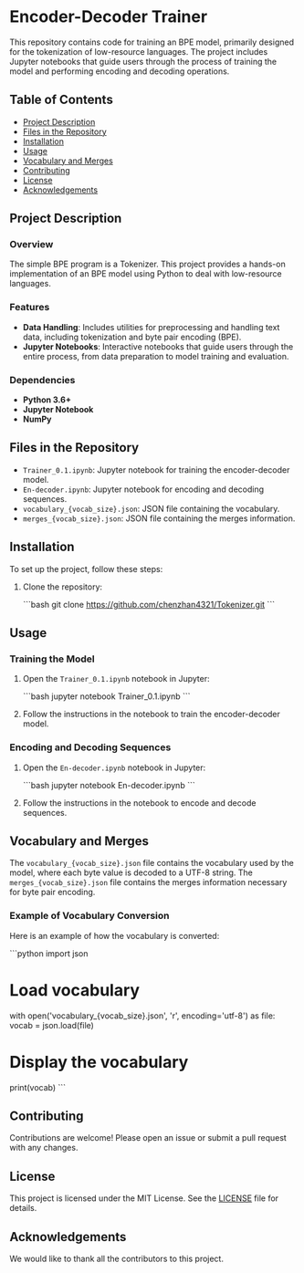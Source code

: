 # Encoder-Decoder Trainer

This repository contains code for training an BPE model, primarily designed for the tokenization of low-resource languages. The project includes Jupyter notebooks that guide users through the process of training the model and performing encoding and decoding operations.

## Table of Contents

- [Project Description](#project-description)
- [Files in the Repository](#files-in-the-repository)
- [Installation](#installation)
- [Usage](#usage)
- [Vocabulary and Merges](#vocabulary-and-merges)
- [Contributing](#contributing)
- [License](#license)
- [Acknowledgements](#acknowledgements)

## Project Description

### Overview

The simple BPE program is a Tokenizer. This project provides a hands-on implementation of an BPE model using Python to deal with low-resource languages.

### Features

- **Data Handling**: Includes utilities for preprocessing and handling text data, including tokenization and byte pair encoding (BPE).
- **Jupyter Notebooks**: Interactive notebooks that guide users through the entire process, from data preparation to model training and evaluation.

### Dependencies

- **Python 3.6+**
- **Jupyter Notebook**
- **NumPy**

## Files in the Repository

- `Trainer_0.1.ipynb`: Jupyter notebook for training the encoder-decoder model.
- `En-decoder.ipynb`: Jupyter notebook for encoding and decoding sequences.
- `vocabulary_{vocab_size}.json`: JSON file containing the vocabulary.
- `merges_{vocab_size}.json`: JSON file containing the merges information.

## Installation

To set up the project, follow these steps:

1. Clone the repository:

   \`\`\`bash
   git clone https://github.com/chenzhan4321/Tokenizer.git
   \`\`\`

## Usage

### Training the Model

1. Open the `Trainer_0.1.ipynb` notebook in Jupyter:

   \`\`\`bash
   jupyter notebook Trainer_0.1.ipynb
   \`\`\`

2. Follow the instructions in the notebook to train the encoder-decoder model.

### Encoding and Decoding Sequences

1. Open the `En-decoder.ipynb` notebook in Jupyter:

   \`\`\`bash
   jupyter notebook En-decoder.ipynb
   \`\`\`

2. Follow the instructions in the notebook to encode and decode sequences.

## Vocabulary and Merges

The `vocabulary_{vocab_size}.json` file contains the vocabulary used by the model, where each byte value is decoded to a UTF-8 string. The `merges_{vocab_size}.json` file contains the merges information necessary for byte pair encoding.

### Example of Vocabulary Conversion

Here is an example of how the vocabulary is converted:

\`\`\`python
import json

# Load vocabulary
with open('vocabulary_{vocab_size}.json', 'r', encoding='utf-8') as file:
    vocab = json.load(file)

# Display the vocabulary
print(vocab)
\`\`\`

## Contributing

Contributions are welcome! Please open an issue or submit a pull request with any changes.

## License

This project is licensed under the MIT License. See the [LICENSE](LICENSE) file for details.

## Acknowledgements

We would like to thank all the contributors to this project.
